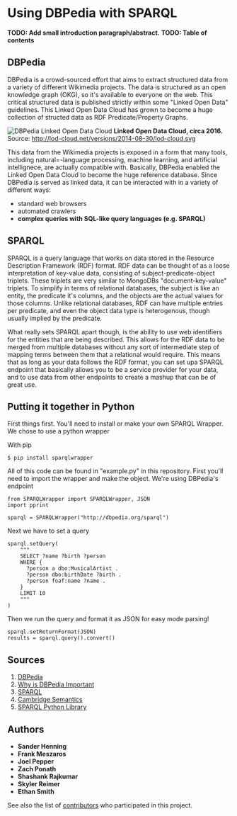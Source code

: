 # Using DBPedia with SPARQL

**TODO: Add small introduction paragraph/abstract.**
**TODO: Table of contents**

## DBPedia

DBPedia is a crowd-sourced effort that aims to extract structured data from a variety of different Wikimedia projects. The data is structured as an open knowledge graph (OKG), so it's available to everyone on the web. This critical structured data is published strictly within some "Linked Open Data" guidelines. This Linked Open Data Cloud has grown to become a huge collection of structed data as RDF Predicate/Property Graphs. 

![](https://cdn-images-1.medium.com/max/1600/1*gLsHP-XUPHJJF_uaXzBqDw.png "DBPedia Linked Open Data Cloud")
**Linked Open Data Cloud, circa 2016.** Source: http://lod-cloud.net/versions/2014-08-30/lod-cloud.svg

This data from the Wikimedia projects is exposed in a form that many tools, including natural=-language processing, machine learning, and artificial intellignece, are actually compatible with. Basically, DBPedia enabled the Linked Open Data Cloud to become the huge reference database. Since DBPedia is served as linked data, it can be interacted with in a variety of different ways:

* standard web browsers
* automated crawlers
* **complex queries with SQL-like query languages (e.g. SPARQL)**




## SPARQL

SPARQL is a query language that works on data stored in the Resource Description Framework (RDF) format. RDF data can be thought of as a loose interpretation of key-value data, consisting of subject-predicate-object triplets. These triplets are very similar to MongoDBs "document-key-value" triplets. To simplify in terms of relational databases, the subject is like an entity, the predicate it's columns, and the objects are the actual values for those columns. Unlike relational databases, RDF can have multiple entries per predicate, and even the object data type is heterogenous, though usually implied by the predicate.

What really sets SPARQL apart though, is the ability to use web identifiers for the entities that are being described. This allows for the RDF data to be merged from multiple databases without any sort of intermediate step of mapping terms between them that a relational would require. This means that as long as your data follows the RDF format, you can set upa SPARQL endpoint that basically allows you to be a service provider for your data, and to use data from other endpoints to create a mashup that can be of great use.

## Putting it together in Python

First things first. You'll need to install or make your own SPARQL Wrapper. We chose to use a python wrapper

With pip

    $ pip install sparqlwrapper

All of this code can be found in "example.py" in this repository. First you'll need to import the wrapper and make the object. We're using DBPedia's endpoint 

```
from SPARQLWrapper import SPARQLWrapper, JSON
import pprint

sparql = SPARQLWrapper("http://dbpedia.org/sparql")
```

Next we have to set a query 
```
sparql.setQuery(
    """
    SELECT ?name ?birth ?person
    WHERE {
      ?person a dbo:MusicalArtist .
      ?person dbo:birthDate ?birth .
      ?person foaf:name ?name .
    } 
    LIMIT 10
    """
)
```

Then we run the query and format it as JSON for easy mode parsing!
```
sparql.setReturnFormat(JSON)
results = sparql.query().convert()
```

## Sources
1. [DBPedia](https://wiki.dbpedia.org/)
2. [Why is DBPedia Important](https://medium.com/openlink-software-blog/what-is-dbpedia-and-why-is-it-important-d306b5324f90)
3. [SPARQL](https://en.wikipedia.org/wiki/SPARQL)
4. [Cambridge Semantics](https://www.cambridgesemantics.com/blog/semantic-university/learn-sparql/sparql-vs-sql/)
6. [SPARQL Python Library](https://github.com/RDFLib/sparqlwrapper)


## Authors

* **Sander Henning**
* **Frank Meszaros**
* **Joel Pepper**
* **Zach Ponath**
* **Shashank Rajkumar**
* **Skyler Reimer**
* **Ethan Smith**

See also the list of [contributors](https://github.com/your/project/contributors) who participated in this project.
